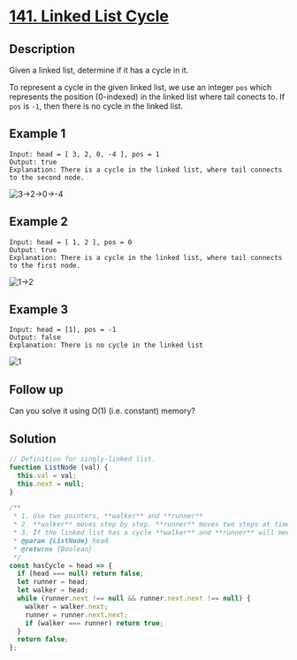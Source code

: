 # [141. Linked List Cycle](https://leetcode.com/problems/linked-list-cycle/)

## Description

Given a linked list, determine if it has a cycle in it.

To represent a cycle in the given linked list, we use an integer `pos` which represents the position (0-indexed) in the linked list where tail conects to.
If `pos` is `-1`, then there is no cycle in the linked list.

## Example 1

```example
Input: head = [ 3, 2, 0, -4 ], pos = 1
Output: true
Explanation: There is a cycle in the linked list, where tail connects to the second node.
```

![3->2->0->-4](https://assets.leetcode.com/uploads/2018/12/07/circularlinkedlist.png)

## Example 2

```example
Input: head = [ 1, 2 ], pos = 0
Output: true
Explanation: There is a cycle in the linked list, where tail connects to the first node.
```

![1->2](https://assets.leetcode.com/uploads/2018/12/07/circularlinkedlist_test2.png)

## Example 3

```example
Input: head = [1], pos = -1
Output: false
Explanation: There is no cycle in the linked list
```

![1](https://assets.leetcode.com/uploads/2018/12/07/circularlinkedlist_test3.png)

## Follow up

Can you solve it using O(1) (i.e. constant) memory?

## Solution

```javascript
// Definition for singly-linked list.
function ListNode (val) {
  this.val = val;
  this.next = null;
}

/**
 * 1. Use two pointers, **walker** and **runner**
 * 2. **walker** moves step by step. **runner** moves two steps at time.
 * 3. If the linked list has a cycle **walker** and **runner** will meet at some point
 * @param {ListNode} head
 * @returns {Boolean}
 */
const hasCycle = head => {
  if (head === null) return false;
  let runner = head;
  let walker = head;
  while (runner.next !== null && runner.next.next !== null) {
    walker = walker.next;
    runner = runner.next.next;
    if (walker === runner) return true;
  }
  return false;
};
```
